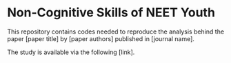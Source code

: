 # **Non-Cognitive Skills of NEET Youth**

This repository contains codes needed to reproduce the analysis behind the paper [paper title] by [paper authors] published in [journal name].

The study is available via the following [link].
